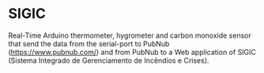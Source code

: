 # SIGIC
Real-Time Arduino thermometer, hygrometer and carbon monoxide sensor that send the data from the serial-port to PubNub (https://www.pubnub.com/) and from PubNub to a Web application of SIGIC (Sistema Integrado de Gerenciamento de Incêndios e Crises).